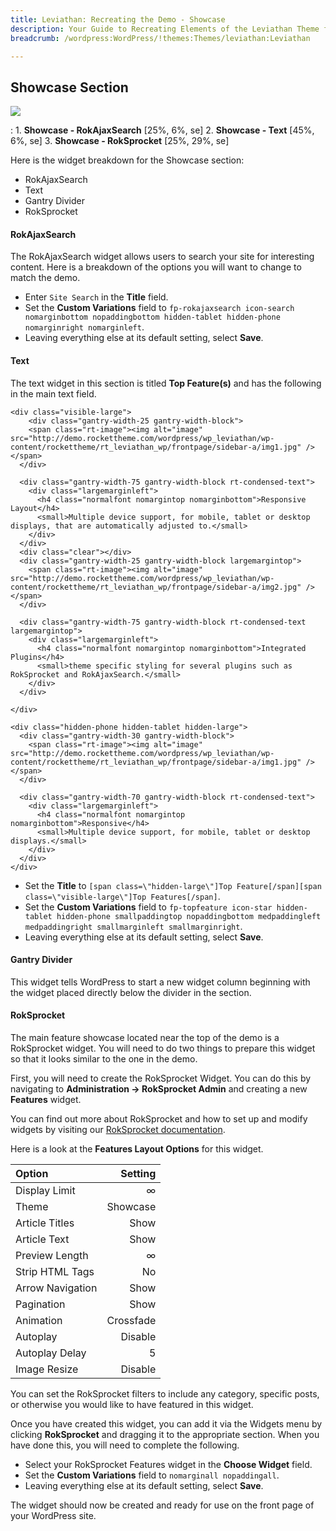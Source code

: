 ```yaml
---
title: Leviathan: Recreating the Demo - Showcase
description: Your Guide to Recreating Elements of the Leviathan Theme for WordPress
breadcrumb: /wordpress:WordPress/!themes:Themes/leviathan:Leviathan

---
```


Showcase Section
-----
![][demo]

:   1. **Showcase - RokAjaxSearch** [25%, 6%, se]
	2. **Showcase - Text** [45%, 6%, se]
	3. **Showcase - RokSprocket** [25%, 29%, se]

Here is the widget breakdown for the Showcase section:

* RokAjaxSearch
* Text
* Gantry Divider
* RokSprocket

#### RokAjaxSearch
The RokAjaxSearch widget allows users to search your site for interesting content. Here is a breakdown of the options you will want to change to match the demo.

* Enter `Site Search` in the **Title** field.
* Set the **Custom Variations** field to `fp-rokajaxsearch icon-search nomarginbottom nopaddingbottom hidden-tablet hidden-phone nomarginright nomarginleft`.
* Leaving everything else at its default setting, select **Save**.

#### Text
The text widget in this section is titled **Top Feature(s)** and has the following in the main text field.

~~~
<div class="visible-large">
    <div class="gantry-width-25 gantry-width-block">
    <span class="rt-image"><img alt="image" src="http://demo.rockettheme.com/wordpress/wp_leviathan/wp-content/rockettheme/rt_leviathan_wp/frontpage/sidebar-a/img1.jpg" /></span>
  </div>

  <div class="gantry-width-75 gantry-width-block rt-condensed-text">
    <div class="largemarginleft">
      <h4 class="normalfont nomargintop nomarginbottom">Responsive Layout</h4>
      <small>Multiple device support, for mobile, tablet or desktop displays, that are automatically adjusted to.</small>
    </div>
  </div>
  <div class="clear"></div> 
  <div class="gantry-width-25 gantry-width-block largemargintop">
    <span class="rt-image"><img alt="image" src="http://demo.rockettheme.com/wordpress/wp_leviathan/wp-content/rockettheme/rt_leviathan_wp/frontpage/sidebar-a/img2.jpg" /></span>
  </div>

  <div class="gantry-width-75 gantry-width-block rt-condensed-text largemargintop">
    <div class="largemarginleft">
      <h4 class="normalfont nomargintop nomarginbottom">Integrated Plugins</h4>
      <small>theme specific styling for several plugins such as RokSprocket and RokAjaxSearch.</small>
    </div>
  </div>  

</div>

<div class="hidden-phone hidden-tablet hidden-large">
  <div class="gantry-width-30 gantry-width-block">
    <span class="rt-image"><img alt="image" src="http://demo.rockettheme.com/wordpress/wp_leviathan/wp-content/rockettheme/rt_leviathan_wp/frontpage/sidebar-a/img1.jpg" /></span>
  </div>

  <div class="gantry-width-70 gantry-width-block rt-condensed-text">
    <div class="largemarginleft">
      <h4 class="normalfont nomargintop nomarginbottom">Responsive</h4>
      <small>Multiple device support, for mobile, tablet or desktop displays.</small>
    </div>
  </div>  
</div>                            
~~~

* Set the **Title** to `[span class=\"hidden-large\"]Top Feature[/span][span class=\"visible-large\"]Top Features[/span]`.
* Set the **Custom Variations** field to `fp-topfeature icon-star hidden-tablet hidden-phone smallpaddingtop nopaddingbottom medpaddingleft medpaddingright smallmarginleft smallmarginright`.
* Leaving everything else at its default setting, select **Save**.

#### Gantry Divider
This widget tells WordPress to start a new widget column beginning with the widget placed directly below the divider in the section.

#### RokSprocket
The main feature showcase located near the top of the demo is a RokSprocket widget. You will need to do two things to prepare this widget so that it looks similar to the one in the demo.

First, you will need to create the RokSprocket Widget. You can do this by navigating to **Administration -> RokSprocket Admin** and creating a new **Features** widget. 

You can find out more about RokSprocket and how to set up and modify widgets by visiting our [RokSprocket documentation](../../plugins/roksprocket/).

Here is a look at the **Features Layout Options** for this widget.

| Option           |   Setting |  
| :--------------- | --------: |  
| Display Limit    |         ∞ |  
| Theme            |  Showcase |  
| Article Titles   |      Show |  
| Article Text     |      Show |  
| Preview Length   |         ∞ |  
| Strip HTML Tags  |        No |  
| Arrow Navigation |      Show |  
| Pagination       |      Show |  
| Animation        | Crossfade |  
| Autoplay         |   Disable |  
| Autoplay Delay   |         5 |  
| Image Resize     |   Disable |  

You can set the RokSprocket filters to include any category, specific posts, or otherwise you would like to have featured in this widget.

Once you have created this widget, you can add it via the Widgets menu by clicking **RokSprocket** and dragging it to the appropriate section. When you have done this, you will need to complete the following.

* Select your RokSprocket Features widget in the **Choose Widget** field.
* Set the **Custom Variations** field to `nomarginall nopaddingall`.
* Leaving everything else at its default setting, select **Save**.

The widget should now be created and ready for use on the front page of your WordPress site.

[demo]: assets/demo_showcase.jpeg
[roksprocket]: ../../plugins/roksprocket/
